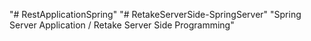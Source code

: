"# RestApplicationSpring" 
"# RetakeServerSide-SpringServer" 
"Spring Server Application / Retake Server Side Programming" 
